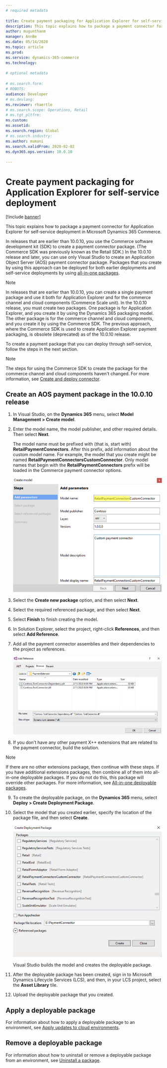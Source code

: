 ```yaml
---
# required metadata

title: Create payment packaging for Application Explorer for self-service deployment
description: This topic explains how to package a payment connector for Application Explorer for self-service deployment in Microsoft Dynamics 365 Commerce.
author: mugunthanm
manager: AnnBe
ms.date: 05/14/2020
ms.topic: article
ms.prod: 
ms.service: dynamics-365-commerce
ms.technology: 

# optional metadata

# ms.search.form: 
# ROBOTS: 
audience: Developer
# ms.devlang: 
ms.reviewer: rhaertle
# ms.search.scope: Operations, Retail
# ms.tgt_pltfrm: 
ms.custom:
ms.assetid:
ms.search.region: Global
# ms.search.industry: 
ms.author: mumani
ms.search.validFrom: 2020-02-02
ms.dyn365.ops.version: 10.0.10

---
```


# Create payment packaging for Application Explorer for self-service deployment

[!include [banner](../../includes/banner.md)]

This topic explains how to package a payment connector for Application Explorer for self-service deployment in Microsoft Dynamics 365 Commerce.

In releases that are earlier than 10.0.10, you use the Commerce software development kit (SDK) to create a payment connector package. (The Commerce SDK was previously known as the Retail SDK.) In the 10.0.10 release and later, you can use only Visual Studio to create an Application Object Server (AOS) payment connector package. Packages that you create by using this approach can be deployed for both earlier deployments and self-service deployments by using [all-in-one packages](../../fin-ops-core/dev-itpro/dev-tools/aio-deployable-packages.md).

> [!NOTE]
> In releases that are earlier than 10.0.10, you can create a single payment package and use it both for Application Explorer and for the commerce channel and cloud components (Commerce Scale unit). In the 10.0.10 release, you must create two packages. One package is for Application Explorer, and you create it by using the Dynamics 365 packaging model. The other package is for the commerce channel and cloud components, and you create it by using the Commerce SDK. The previous approach, where the Commerce SDK is used to create Application Explorer payment packaging, is obsolete (deprecated) as of the 10.0.10 release.

To create a payment package that you can deploy through self-service, follow the steps in the next section.

> [!NOTE]
> The steps for using the Commerce SDK to create the package for the commerce channel and cloud components haven't changed. For more information, see [Create and deploy connector](deploy-payment-connector.md).

## Create an AOS payment package in the 10.0.10 release

1. In Visual Studio, on the **Dynamics 365** menu, select **Model Management \> Create model**.
2. Enter the model name, the model publisher, and other required details. Then select **Next**.

    The model name must be prefixed with (that is, start with) **RetailPaymentConnectors**. After this prefix, add information about the custom model name. For example, the model that you create might be named **RetailPaymentConnectorsCustomConnector**. Only model names that begin with the **RetailPaymentConnectors** prefix will be loaded in the Commerce payment connector options.

    ![Add parameters page in the Create model wizard](./media/CreateModel.png)

3. Select the **Create new package** option, and then select **Next**.
4. Select the required referenced package, and then select **Next**.
5. Select **Finish** to finish creating the model.
6. In Solution Explorer, select the project, right-click **References**, and then select **Add Reference**.
7. Add all the payment connector assemblies and their dependencies to the project as references.

    ![Add Reference dialog box](./media/Reference.png)

8. If you don't have any other payment X++ extensions that are related to the payment connector, build the solution.

> [!NOTE]
> If there are no other extensions package, then continue with these steps. If you have additional extensions packages, then combine all of them into  all-in-one deployable packages. If you do not do this, this package will override other packages. For more information, see [All-in-one deployable packages](https://docs.microsoft.com/dynamics365/fin-ops-core/dev-itpro/dev-tools/aio-deployable-packages).

9. To create the deployable package, on the **Dynamics 365** menu, select **Deploy \> Create Deployment Package**.
10. Select the model that you created earlier, specify the location of the package file, and then select **Create**.

    ![Create Deployment Package dialog box](./media/Create.png)

    Visual Studio builds the model and creates the deployable package.

10. After the deployable package has been created, sign in to Microsoft Dynamics Lifecycle Services (LCS), and then, in your LCS project, select the **Asset Library** tile.
11. Upload the deployable package that you created.

## Apply a deployable package

For information about how to apply a deployable package to an environment, see [Apply updates to cloud environments](../../fin-ops-core/dev-itpro/deployment/apply-deployable-package-system.md).

## Remove a deployable package

For information about how to uninstall or remove a deployable package from an environment, see [Uninstall a package](../../fin-ops-core/dev-itpro/deployment/uninstall-deployable-package.md).
